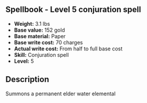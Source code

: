 ## Spellbook - Level 5 conjuration spell

- **Weight:** 3.1 lbs
- **Base value:** 152 gold
- **Base material:** Paper
- **Base write cost:** 70 charges
- **Actual write cost:** From half to full base cost
- **Skill:** Conjuration spell
- **Level:** 5

## Description

Summons a permanent elder water elemental
